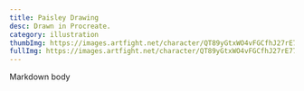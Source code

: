 ```yaml
---
title: Paisley Drawing
desc: Drawn in Procreate.
category: illustration
thumbImg: https://images.artfight.net/character/QT89yGtxWO4vFGCfhJ27rE77gd0quZmYSj1Ju2YFmqsMZFNDDnPpAuC36ceX.png?t=1751307516
fullImg: https://images.artfight.net/character/QT89yGtxWO4vFGCfhJ27rE77gd0quZmYSj1Ju2YFmqsMZFNDDnPpAuC36ceX.png?t=1751307516
---
```

Markdown body